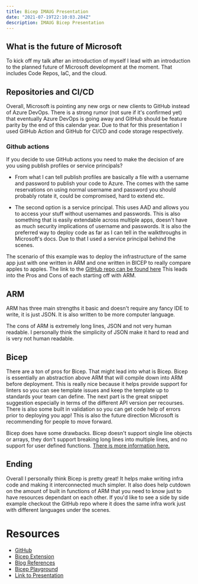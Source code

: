 ```yaml
---
title: Bicep IMAUG Presentation
date: "2021-07-19T22:10:03.284Z"
description: IMAUG Bicep Presentation
---
```


## What is the future of Microsoft
To kick off my talk after an introduction of myself I lead with an introduction to the planned future of Microsoft development at the moment. That includes Code Repos, IaC, and the cloud.

## Repositories and CI/CD
Overall, Microsoft is pointing any new orgs or new clients to GitHub instead of Azure DevOps. There is a strong rumor (not sure if it's confirmed yet) that eventually Azure DevOps is going away and GitHub should be feature parity by the end of this calendar year. Due to that for this presentation I used GitHub Action and GitHub for CI/CD and code storage respectively. 

### Github actions
If you decide to use GitHub actions you need to make the decision of are you using publish profiles or service principals? 

- From what I can tell publish profiles are basically a file with a username and password to publish your code to Azure. The comes with the same reservations on using normal username and password you should probably rotate it, could be compromised, hard to extend etc. 

- The second option is a service principal. This uses AAD and allows you to access your stuff without usernames and passwords. This is also something that is easily extendable across multiple apps, doesn't have as much security implications of username and passwords. It is also the preferred way to deploy code as far as I can tell in the walkthroughs in Microsoft's docs. Due to that I used a service principal behind the scenes.

The scenario of this example was to deploy the infrastructure of the same app just with one written in ARM and one written in BICEP to really compare apples to apples. The link to the [GitHub repo can be found here](https://github.com/Alec13355/IMAUGBicep) This leads into the Pros and Cons of each starting off with ARM.

## ARM
ARM has three main strengths it basic and doesn't require any fancy IDE to write, it is just JSON. It is also written to be more computer language. 

The cons of ARM is extremely long lines, JSON and not very human readable. I personally think the simplicity of JSON make it hard to read and is very not human readable. 

## Bicep
There are a ton of pros for Bicep. That might lead into what is Bicep. Bicep is essentially an abstraction above ARM that will compile down into ARM before deployment. This is really nice because it helps provide support for linters so you can see template issues and keep the template up to standards your team can define. The next part is the great snippet suggestion especially in terms of the different API version per recourses. There is also some built in validation so you can get code help of errors prior to deploying you app! This is also the future direction Microsoft is recommending for people to move forward.

Bicep does have some drawbacks. Bicep doesn't support single line objects or arrays, they don't support breaking long lines into multiple lines, and no support for user defined functions. [There is more information here.](https://docs.microsoft.com/en-us/azure/azure-resource-manager/bicep/overview#known-limitations)

## Ending
Overall I personally think Bicep is pretty great! It helps make writing infra code and making it interconnected much simpler. It also does help cutdown on the amount of built in functions of ARM that you need to know just to have resources dependant on each other. If you'd like to see a side by side example checkout the GitHub repo where it does the same infra work just with different languages under the scenes. 

# Resources
- [GitHub](https://github.com/Alec13355/IMAUGBicep)
- [Bicep Extension](https://github.com/Azure/bicep/blob/main/docs/installing.md#install-the-bicep-vs-code-extension)
- [Blog References](https://4bes.nl/2021/06/27/build-test-and-deploy-bicep-through-github-actions/)
- [Bicep Playground](https://bicepdemo.z22.web.core.windows.net/)
- [Link to Presentation](https://www.youtube.com/watch?v=CAV0zrK01Wo)

